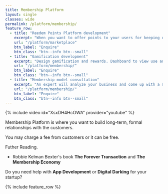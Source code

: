 ```yaml
---
title: Membership Platform
layout: single
classes: wide
permalink: /platform/membership/
feature_row:
  - title: "Reedem Points Platform development"
    excerpt: "When you want to offer points to your users for keeping using and a reedem collected points option"
    url: "/platform/marketplace"
    btn_label: "Enquire"
    btn_class: "btn--info btn--small"
  - title: "Gamification development"
    excerpt: "Design gamification and rewards. Dashboard to view use and add/remove reedem options."
    url: "/platform/membership/"
    btn_label: "Enquire"
    btn_class: "btn--info btn--small"
  - title: "Membership model consultation"
    excerpt: "An expert will analyze your business and come up with a membership design curated for your audience."
    url: "/platform/membership/"
    btn_label: "Enquire"
    btn_class: "btn--info btn--small"
---
```


{% include video id="XsxDH4HcOWA" provider="youtube" %}

Membership Platform is where you want to build long-term, formal relationships with the customers.

You may charge a fee from customers or it can be free.

Futher Reading.
- Robbie Kelman Bexter's book **The Forever Transaction** and **The Membership Economy**

Do you need help with **App Development** or **Digital Darking** for your startup?

{% include feature_row %}